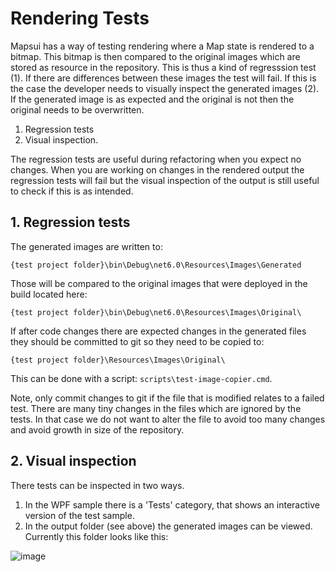 # Rendering Tests

Mapsui has a way of testing rendering where a Map state is rendered to a bitmap. This bitmap is then compared to the original images which are stored as resource in the repository. This is thus a kind of regresssion test (1). If there are differences between these images the test will fail. If this is the case the developer needs to visually inspect the generated images (2). If the generated image is as expected and the original is not then the original needs to be overwritten. 

1. Regression tests 
2. Visual inspection.

The regression tests are useful during refactoring when you expect no changes. When you are working on changes in the rendered output the regression tests will fail but the visual inspection of the output is still useful to check if this is as intended.

## 1. Regression tests 

The generated images are written to:

    {test project folder}\bin\Debug\net6.0\Resources\Images\Generated

Those will be compared to the original images that were deployed in the build located here:

    {test project folder}\bin\Debug\net6.0\Resources\Images\Original\

If after code changes there are expected changes in the generated files they should be committed to git so they need to be copied to:

    {test project folder}\Resources\Images\Original\
    
This can be done with a script: ```scripts\test-image-copier.cmd```. 

Note, only commit changes to git if the file that is modified relates to a failed test. There are many tiny changes in the files which are ignored by the tests. In that case we do not want to alter the file to avoid too many changes and avoid growth in size of the repository.

## 2. Visual inspection

There tests can be inspected in two ways. 
1. In the WPF sample there is a 'Tests' category, that shows an interactive version of the test sample.
2. In the output folder (see above) the generated images can be viewed. Currently this folder looks like this:

![image](https://user-images.githubusercontent.com/963462/139462183-cf8126ba-8dc5-4c17-b107-11752196dd19.png)



